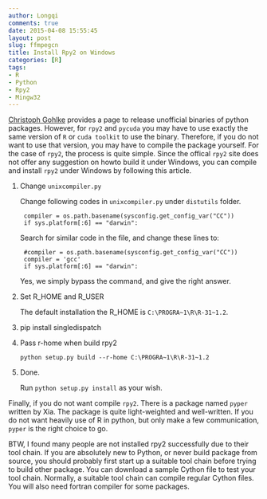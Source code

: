 ```yaml
---
author: Longqi
comments: true
date: 2015-04-08 15:55:45
layout: post
slug: ffmpegcn
title: Install Rpy2 on Windows
categories: [R]
tags:
- R
- Python
- Rpy2
- Mingw32
---
```

[Christoph Gohlke](http://www.lfd.uci.edu/~gohlke/pythonlibs/#rpy2) provides a page to release unofficial binaries of python packages. However, for `rpy2` and `pycuda` you may have to use exactly the same version of `R` or `cuda toolkit` to use the binary. Therefore, if you do not want to use that version, you may have to compile the package yourself. For the case of `rpy2`, the process is quite simple. Since the offical `rpy2` site does not offer any suggestion on howto build it under Windows, you can compile and install `rpy2` under Windows by following this article.

1. Change `unixcompiler.py`

	Change following codes in `unixcompiler.py` under `distutils` folder.

	    compiler = os.path.basename(sysconfig.get_config_var("CC"))
	    if sys.platform[:6] == "darwin":

	Search for similar code in the file, and change these lines to:

	    #compiler = os.path.basename(sysconfig.get_config_var("CC"))
	    compiler = 'gcc'
	    if sys.platform[:6] == "darwin":

	Yes, we simply bypass the command, and give the right answer.

2. Set R_HOME and R_USER

	The default installation the R_HOME is `C:\PROGRA~1\R\R-31~1.2`.

3. pip install singledispatch

4. Pass r-home when build rpy2

	`python setup.py build --r-home C:\PROGRA~1\R\R-31~1.2`

5. Done. 

	Run `python setup.py install` as your wish.

Finally, if you do not want compile `rpy2`. There is a package named `pyper` written by Xia. The package is quite light-weighted and well-written. If you do not want heavily use of R in python, but only make a few communication, `pyper` is the right choice to go.

BTW, I found many people are not installed rpy2 successfully due to their tool chain. If you are absolutely new to Python, or never build package from source, you should probably first start up a suitable tool chain before trying to build other package. You can download a sample Cython file to test your tool chain. Normally, a suitable tool chain can compile regular Cython files. You will also need fortran compiler for some packages.

 